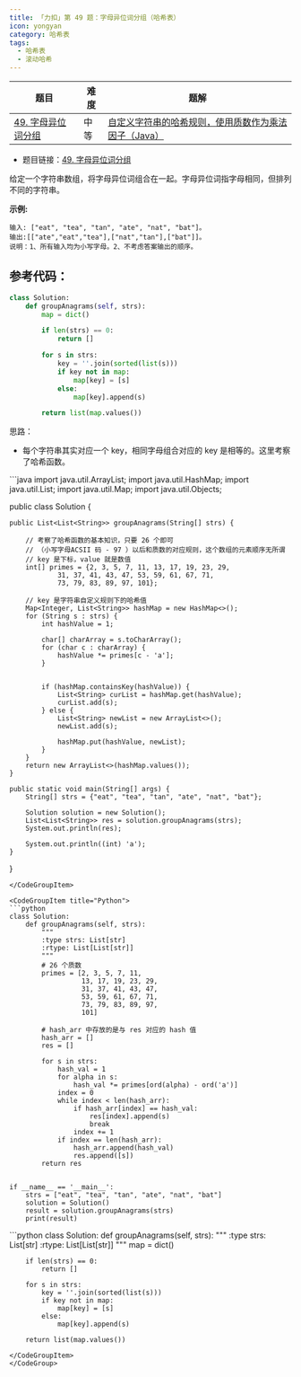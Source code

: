 ```yaml
---
title: 「力扣」第 49 题：字母异位词分组（哈希表）
icon: yongyan
category: 哈希表
tags:
  - 哈希表
  - 滚动哈希
---
```





| 题目                                                         | 难度 | 题解                                                         |
| ------------------------------------------------------------ | ---- | ------------------------------------------------------------ |
| [49. 字母异位词分组](https://leetcode-cn.com/problems/group-anagrams/) | 中等 | [自定义字符串的哈希规则，使用质数作为乘法因子（Java）](https://leetcode-cn.com/problems/group-anagrams/solution/zi-ding-yi-zi-fu-chuan-de-ha-xi-gui-ze-shi-yong-zh/) |



+ 题目链接：[49. 字母异位词分组](https://leetcode-cn.com/problems/group-anagrams/)

给定一个字符串数组，将字母异位词组合在一起。字母异位词指字母相同，但排列不同的字符串。

**示例:**

```
输入: ["eat", "tea", "tan", "ate", "nat", "bat"]。
输出:[["ate","eat","tea"],["nat","tan"],["bat"]]。
说明：1、所有输入均为小写字母。2、不考虑答案输出的顺序。
```

## 参考代码：

```python
class Solution:
    def groupAnagrams(self, strs):
        map = dict()

        if len(strs) == 0:
            return []

        for s in strs:
            key = ''.join(sorted(list(s)))
            if key not in map:
                map[key] = [s]
            else:
                map[key].append(s)

        return list(map.values())
```



思路：

+ 每个字符串其实对应一个 key，相同字母组合对应的 key 是相等的。这里考察了哈希函数。


<CodeGroup>
<CodeGroupItem title="Java">
```java
import java.util.ArrayList;
import java.util.HashMap;
import java.util.List;
import java.util.Map;
import java.util.Objects;

public class Solution {


    public List<List<String>> groupAnagrams(String[] strs) {

        // 考察了哈希函数的基本知识，只要 26 个即可
        // （小写字母ACSII 码 - 97 ）以后和质数的对应规则，这个数组的元素顺序无所谓
        // key 是下标，value 就是数值
        int[] primes = {2, 3, 5, 7, 11, 13, 17, 19, 23, 29,
                31, 37, 41, 43, 47, 53, 59, 61, 67, 71,
                73, 79, 83, 89, 97, 101};

        // key 是字符串自定义规则下的哈希值
        Map<Integer, List<String>> hashMap = new HashMap<>();
        for (String s : strs) {
            int hashValue = 1;

            char[] charArray = s.toCharArray();
            for (char c : charArray) {
                hashValue *= primes[c - 'a'];
            }


            if (hashMap.containsKey(hashValue)) {
                List<String> curList = hashMap.get(hashValue);
                curList.add(s);
            } else {
                List<String> newList = new ArrayList<>();
                newList.add(s);

                hashMap.put(hashValue, newList);
            }
        }
        return new ArrayList<>(hashMap.values());
    }

    public static void main(String[] args) {
        String[] strs = {"eat", "tea", "tan", "ate", "nat", "bat"};

        Solution solution = new Solution();
        List<List<String>> res = solution.groupAnagrams(strs);
        System.out.println(res);

        System.out.println((int) 'a');
    }
}
```
</CodeGroupItem>

<CodeGroupItem title="Python">
```python
class Solution:
    def groupAnagrams(self, strs):
        """
        :type strs: List[str]
        :rtype: List[List[str]]
        """
        # 26 个质数
        primes = [2, 3, 5, 7, 11,
                  13, 17, 19, 23, 29,
                  31, 37, 41, 43, 47,
                  53, 59, 61, 67, 71,
                  73, 79, 83, 89, 97,
                  101]

        # hash_arr 中存放的是与 res 对应的 hash 值
        hash_arr = []
        res = []

        for s in strs:
            hash_val = 1
            for alpha in s:
                hash_val *= primes[ord(alpha) - ord('a')]
            index = 0
            while index < len(hash_arr):
                if hash_arr[index] == hash_val:
                    res[index].append(s)
                    break
                index += 1
            if index == len(hash_arr):
                hash_arr.append(hash_val)
                res.append([s])
        return res


if __name__ == '__main__':
    strs = ["eat", "tea", "tan", "ate", "nat", "bat"]
    solution = Solution()
    result = solution.groupAnagrams(strs)
    print(result)

```
</CodeGroupItem>

<CodeGroupItem title="Python">
```python
class Solution:
    def groupAnagrams(self, strs):
        """
        :type strs: List[str]
        :rtype: List[List[str]]
        """
        map = dict()

        if len(strs) == 0:
            return []

        for s in strs:
            key = ''.join(sorted(list(s)))
            if key not in map:
                map[key] = [s]
            else:
                map[key].append(s)

        return list(map.values())
```    
</CodeGroupItem>
</CodeGroup>








